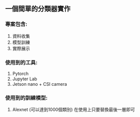 ## 一個間單的分類器實作
### 專案包含:
1. 資料收集
2. 模型訓練
3. 實際展示

### 使用到的工具:
1. Pytorch
2. Jupyter Lab
3. Jetson nano + CSI camera

### 使用到的訓練模型:
1. Alexnet (可以達到1000個類別) 在使用上只要替換最後一層即可

